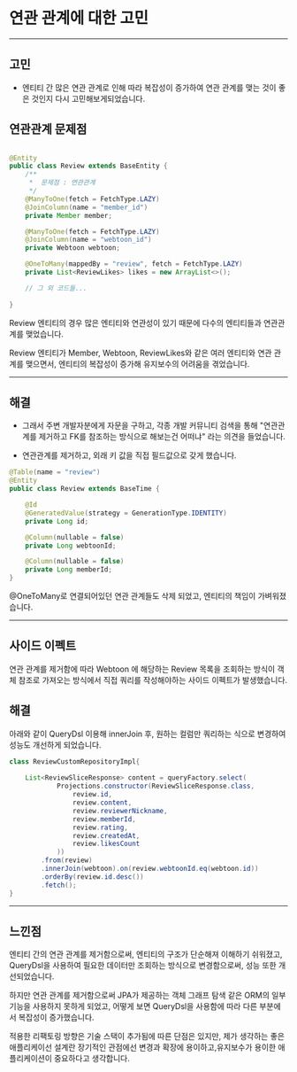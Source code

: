 # 연관 관계에 대한 고민

---

## 고민
- 엔티티 간 많은 연관 관계로 인해 따라 복잡성이 증가하여 연관 관계를 맺는 것이 좋은 것인지 다시 고민해보게되었습니다.


## 연관관계 문제점

```java

@Entity
public class Review extends BaseEntity {
    /**
     *  문제점 : 연관관계
     */
    @ManyToOne(fetch = FetchType.LAZY)
    @JoinColumn(name = "member_id")
    private Member member;

    @ManyToOne(fetch = FetchType.LAZY)
    @JoinColumn(name = "webtoon_id")
    private Webtoon webtoon;

    @OneToMany(mappedBy = "review", fetch = FetchType.LAZY)
    private List<ReviewLikes> likes = new ArrayList<>();

    // 그 외 코드들...
    
}


```
Review 엔티티의 경우 많은 엔티티와 연관성이 있기 때문에 다수의 엔티티들과 연관관계를 맺었습니다.

 Review 엔티티가 Member, Webtoon, ReviewLikes와 같은 여러 엔티티와 연관 관계를 맺으면서, 엔티티의 복잡성이 증가해 유지보수의 어려움을 겪었습니다.

---

## 해결
- 그래서 주변 개발자분에게 자문을 구하고, 각종 개발 커뮤니티 검색을 통해 "연관관계를 제거하고 FK를 참조하는 방식으로 해보는건 어떠냐" 라는 의견을 들었습니다.


- 연관관계를 제거하고, 외래 키 값을 직접 필드값으로 갖게 했습니다.
```java
@Table(name = "review")
@Entity
public class Review extends BaseTime {

    @Id
    @GeneratedValue(strategy = GenerationType.IDENTITY)
    private Long id;

    @Column(nullable = false)
    private Long webtoonId;

    @Column(nullable = false)
    private Long memberId;
}
```
@OneToMany로 연결되어있던 연관 관계들도 삭제 되었고, 엔티티의 책임이 가벼워졌습니다.

--- 
## 사이드 이펙트
연관 관계를 제거함에 따라 Webtoon 에 해당하는 Review 목록을 조회하는 방식이 객체 참조로 가져오는 방식에서 직접 쿼리를 작성해야하는 사이드 이펙트가 발생했습니다.


## 해결 
아래와 같이 QueryDsl 이용해 innerJoin 후, 원하는 컬럼만 쿼리하는 식으로 변경하여 성능도 개선하게 되었습니다.

```java
class ReviewCustomRepositoryImpl{
    
    List<ReviewSliceResponse> content = queryFactory.select(
            Projections.constructor(ReviewSliceResponse.class,
                review.id,
                review.content,
                review.reviewerNickname,
                review.memberId,
                review.rating,
                review.createdAt,
                review.likesCount
            ))
        .from(review)
        .innerJoin(webtoon).on(review.webtoonId.eq(webtoon.id))
        .orderBy(review.id.desc())
        .fetch(); 
}

```
---

## 느낀점
엔티티 간의 연관 관계를 제거함으로써, 엔티티의 구조가 단순해져 이해하기 쉬워졌고,
QueryDsl을 사용하여 필요한 데이터만 조회하는 방식으로 변경함으로써, 성능 또한 개선되었습니다. 

하지만 연관 관계를 제거함으로써 JPA가 제공하는 객체 그래프 탐색 같은 ORM의 일부 기능을 사용하지 못하게 되었고, 어떻게 보면 QueryDsl을 사용함에 따라 다른 부분에서 복잡성이 증가했습니다.


적용한 리팩토링 방향은 기술 스택이 추가됨에 따른 단점은 있지만, 제가 생각하는 좋은 애플리케이선 설계란 장기적인 관점에선 변경과 확장에 용이하고,유지보수가 용이한 애플리케이션이 중요하다고 생각합니다.



